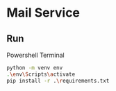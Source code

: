 # Mail Service

## Run
Powershell Terminal
```bash
python -m venv env
.\env\Scripts\activate
pip install -r .\requirements.txt
```